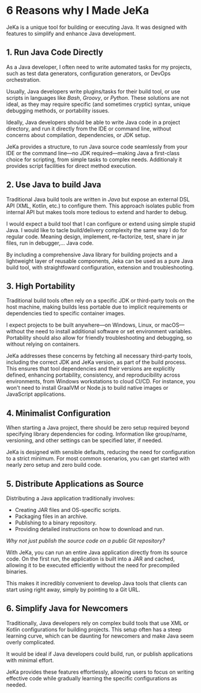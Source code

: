 # 6 Reasons why I Made JeKa

JeKa is a unique tool for building or executing Java. It was designed with features to simplify and enhance Java development.

## 1. Run Java Code Directly
As a Java developer, I often need to write automated tasks for my projects, such as test data generators, configuration generators, or DevOps orchestration.

Usually, Java developers write plugins/tasks for their build tool, or use scripts in languages like *Bash*, *Groovy*, or *Python*. These solutions are not ideal, as they may require specific (and sometimes cryptic) syntax, unique debugging methods, or portability issues.

Ideally, Java developers should be able to write Java code in a project directory, and run it directly from the IDE or command line, without concerns about compilation, dependencies, or JDK setup.

JeKa provides a structure, to run Java source code seamlessly from your IDE or the command line—no JDK required—making Java a first-class choice for scripting, from simple tasks to complex needs. Additionaly it provides script facilities for direct method execution.

## 2. Use Java to build Java
Traditional Java build tools are written in *Java* but expose an external DSL API (XML, Kotlin, etc.) to configure them. This approach isolates public from internal API but makes tools more tedious to extend and harder to debug.

I would expect a build tool that I can configure or extend using simple stupid Java. I would like to tacle build/delivery complexity the same 
way I do for regular code. Meaning design, implement, re-factorize, test, share in jar files, run in debugger,... Java code.

By including a comprehensive Java library for building projects and a lightweight layer of reusable components, Jeka can be used as a pure Java build tool,
with straightfoward configuration, extension and troubleshooting.


## 3. High Portability
Traditional build tools often rely on a specific JDK or third-party tools on the host machine, making builds less portable due to implicit requirements or dependencies tied to specific container images.

I expect projects to be built anywhere—on Windows, Linux, or macOS—without the need to install additional software or set environment variables. Portability should also allow for friendly troubleshooting and debugging, so without relying on containers.

JeKa addresses these concerns by fetching all necessary third-party tools, including the correct JDK and JeKa version, as part of the build process. This ensures that tool dependencies and their versions are explicitly defined, enhancing portability, consistency, and reproducibility across environments, from Windows workstations to cloud CI/CD. 
For instance, you won't need to install GraalVM or Node.js to build native images or JavaScript applications.

## 4. Minimalist Configuration
When starting a Java project, there should be zero setup required beyond specifying library dependencies for coding. Information like group/name, versioning, and other settings can be specified later, if needed.

JeKa is designed with sensible defaults, reducing the need for configuration to a strict minimum. For most common scenarios, you can get started with nearly zero setup and zero build code.

## 5. Distribute Applications as Source
Distributing a Java application traditionally involves:
- Creating JAR files and OS-specific scripts.
- Packaging files in an archive.
- Publishing to a binary repository.
- Providing detailed instructions on how to download and run.

*Why not just publish the source code on a public Git repository?*

With JeKa, you can run an entire Java application directly from its source code. On the first run, the application is built into a JAR and cached, allowing it to be executed efficiently without the need for precompiled binaries.

This makes it incredibly convenient to develop Java tools that clients can start using right away, simply by pointing to a Git URL.

## 6. Simplify Java for Newcomers
Traditionally, Java developers rely on complex build tools that use XML or Kotlin configurations for building projects. This setup often has a steep learning curve, which can be daunting for newcomers and make Java seem overly complicated.

It would be ideal if Java developers could build, run, or publish applications with minimal effort.

JeKa provides these features effortlessly, allowing users to focus on writing effective code while gradually learning the specific configurations as needed.

